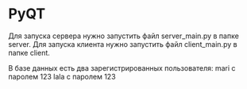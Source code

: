 # PyQT
Для запуска сервера нужно запустить файл server_main.py в папке server.
Для запуска клиента нужно запустить файл client_main.py в папке client.

В базе данных есть два зарегистрированных пользователя:
mari с паролем 123
lala с паролем 123

